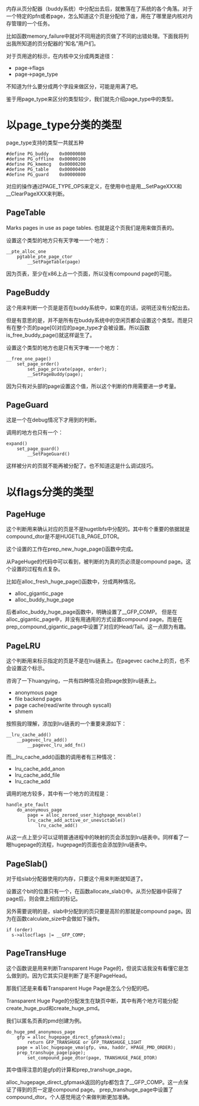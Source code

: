 内存从页分配器（buddy系统）中分配出去后，就散落在了系统的各个角落。对于一个特定的pfn或者page，怎么知道这个页是分配给了谁，用在了哪里是内核对内存管理的一个任务。

比如函数memory_failure中就对不同用途的页做了不同的出错处理。下面我将列出我所知道的页分配器的“知名”用户们。

对于页用途的标示，在内核中又分成两类途径：

  * page->flags
  * page->page_type

不知道为什么要分成两个字段来做区分，可能是用满了吧。

鉴于用page_type来区分的类型较少，我们就先介绍page_type中的类型。

# 以page_type分类的类型

page_type支持的类型一共就五种

```
#define PG_buddy	0x00000080
#define PG_offline	0x00000100
#define PG_kmemcg	0x00000200
#define PG_table	0x00000400
#define PG_guard	0x00000800
```

对应的操作通过PAGE_TYPE_OPS来定义，在使用中也是用__SetPageXXX和__ClearPageXXX来判断。

## PageTable

Marks pages in use as page tables. 也就是这个页我们是用来做页表的。

设置这个类型的地方只有天字唯一一个地方：

```
__pte_alloc_one
    pgtable_pte_page_ctor
        __SetPageTable(page)
```

因为页表，至少在x86上占一个页面，所以没有compound page的可能。

## PageBuddy

这个用来判断一个页是是否在buddy系统中，如果在的话，说明还没有分配出去。

但是有意思的是，并不是所有在buddy系统中的空闲页都会设置这个类型。而是只有在整个页的page[0]对应的page_type才会被设置。所以函数is_free_buddy_page()就这样诞生了。

设置这个类型的地方也是只有天字唯一一个地方：

```
__free_one_page()
    set_page_order()
        set_page_private(page, order);
  	    __SetPageBuddy(page);
```

因为只有对头部的page设置这个值，所以这个判断的作用需要进一步考量。

## PageGuard

这是一个在debug情况下才用到的判断。

调用的地方也只有一个：

```
expand()
    set_page_guard()
        __SetPageGuard()
```

这样被分片的页就不能再被分配了。也不知道这是什么调试技巧。

# 以flags分类的类型

## PageHuge

这个判断用来确认对应的页是不是hugetlbfs中分配的。其中有个重要的依据就是compound_dtor是不是HUGETLB_PAGE_DTOR。

这个设置的工作在prep_new_huge_page()函数中完成。

从PageHuge的代码中可以看到，被判断的为真的页必须是compound page。这个设置的过程有点复杂。

比如在alloc_fresh_huge_page()函数中，分成两种情况。

  * alloc_gigantic_page
  * alloc_buddy_huge_page

后者alloc_buddy_huge_page函数中，明确设置了__GFP_COMP。
但是在alloc_gigantic_page中，并没有用通用的方式设置compound page。而是在prep_compound_gigantic_page中设置了对应的Head/Tail。这一点颇为有趣。

## PageLRU

这个判断用来标示指定的页是不是在lru链表上。在pagevec cache上的页，也不会设置这个标示。

咨询了一下huangying，一共有四种情况会把page放到lru链表上。

   * anonymous page
   * file backend pages
   * page cache(read/write through syscall)
   * shmem

按照我的理解，添加到lru链表的一个重要来源如下：

```
__lru_cache_add()
    __pagevec_lru_add()
        __pagevec_lru_add_fn()
```

而__lru_cache_add()函数的调用者有三种情况：

   * lru_cache_add_anon
   * lru_cache_add_file
   * lru_cache_add

调用的地方较多，其中有一个地方的流程是：

```
handle_pte_fault
    do_anonymous_page
        page = alloc_zeroed_user_highpage_movable()
        lru_cache_add_active_or_unevictable()
            lru_cache_add()
```

从这一点上至少可以证明普通进程中的映射的页会添加到lru链表中。同样看了一眼hugepage的流程，hugepage的页面也会添加到lru链表中。

## PageSlab()

对于给slab分配器使用的内存，只要这个用来判断就知道了。

设置这个bit的位置只有一个，在函数allocate_slab()中。从页分配器中获得了page后，则会做上相应的标记。

另外需要说明的是，slab中分配到的页只要是高阶的那就是compound page。因为在函数calculate_size中会做如下操作。

```
if (order)
  s->allocflags |= __GFP_COMP;
```

## PageTransHuge

这个函数说是用来判断Transparent Huge Page的，但说实话我没有看懂它是怎么做到的。因为它其实只是判断了是不是PageHead。

那我们还是来看看Transparent Huge Page是怎么个分配的吧。

Transparent Huge Page的分配发生在缺页中断，其中有两个地方可能分配create_huge_pud和create_huge_pmd。

我们以匿名页表的pmd创建为例。

```
do_huge_pmd_anonymous_page
    gfp = alloc_hugepage_direct_gfpmask(vma);
        return GFP_TRANSHUGE or GFP_TRANSHUGE_LIGHT
    page = alloc_hugepage_vma(gfp, vma, haddr, HPAGE_PMD_ORDER);
    prep_transhuge_page(page);
        set_compound_page_dtor(page, TRANSHUGE_PAGE_DTOR)
```

其中值得注意的是gfp的计算和prep_transhuge_page。

alloc_hugepage_direct_gfpmask返回的gfp都包含了__GFP_COMP。这一点保证了得到的页一定是compound page。
prep_transhuge_page中设置了compound_dtor。个人感觉用这个来做判断更加准确。
